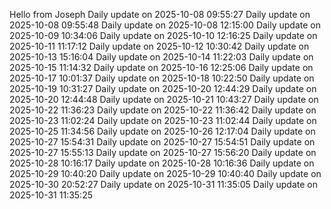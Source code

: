 ﻿Hello from Joseph
Daily update on 2025-10-08 09:55:27
Daily update on 2025-10-08 09:55:48
Daily update on 2025-10-08 12:15:00
Daily update on 2025-10-09 10:34:06
Daily update on 2025-10-10 12:16:25
Daily update on 2025-10-11 11:17:12
Daily update on 2025-10-12 10:30:42
Daily update on 2025-10-13 15:16:04
Daily update on 2025-10-14 11:22:03
Daily update on 2025-10-15 11:14:32
Daily update on 2025-10-16 12:25:06
Daily update on 2025-10-17 10:01:37
Daily update on 2025-10-18 10:22:50
Daily update on 2025-10-19 10:31:27
Daily update on 2025-10-20 12:44:29
Daily update on 2025-10-20 12:44:48
Daily update on 2025-10-21 10:43:27
Daily update on 2025-10-22 11:36:23
Daily update on 2025-10-22 11:36:42
Daily update on 2025-10-23 11:02:24
Daily update on 2025-10-23 11:02:44
Daily update on 2025-10-25 11:34:56
Daily update on 2025-10-26 12:17:04
Daily update on 2025-10-27 15:54:31
Daily update on 2025-10-27 15:54:51
Daily update on 2025-10-27 15:55:13
Daily update on 2025-10-27 15:56:20
Daily update on 2025-10-28 10:16:17
Daily update on 2025-10-28 10:16:36
Daily update on 2025-10-29 10:40:20
Daily update on 2025-10-29 10:40:40
Daily update on 2025-10-30 20:52:27
Daily update on 2025-10-31 11:35:05
Daily update on 2025-10-31 11:35:25
